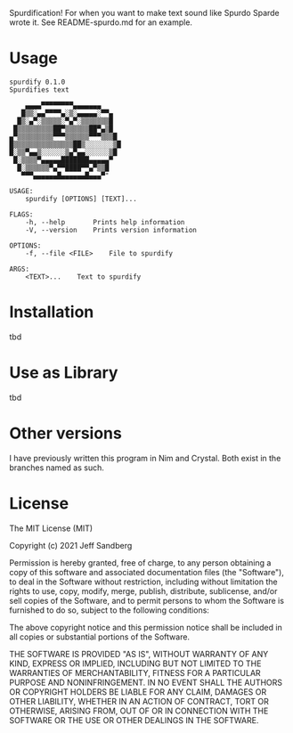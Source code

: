 Spurdification! For when you want to make text sound like Spurdo Sparde wrote it. See README-spurdo.md for an example.

# Usage

```
spurdify 0.1.0
Spurdifies text

    ▄▄▄▄▀▀▀▀▀▀▀▀▄▄▄▄▄▄▄
   █▒▒░▄▄▀▀▀▀▄░▒░▄▄▄▄▄░▀▀▄
  █▒░▄▀░▒▒▒▒▒░▀▄▀░▒▒▒▒▒▒▒█
 █▒▒▒▒▒▒▒▒▒██▀▒▒▒▒▒▒██▀▄▒█
▄▀▒▒▒▒▒▒▒▒▒▀▀▀▒▒▒▒▒▒▀▀▀▒▒▒█
█▒▒▒▒▒▒▒▒▒▒▒▒▒▒▒██▒░░░░░░░▒█
█░▒▒▀▄▄▒░░░░░░▒▄▀▄▄░░░░░░▒█
 █░▒▒▒▒▀▄▄▄▄▄███████▄▄▄▄▄▀
  █░▒▒▒▒▒▒▀▄▀▀████▀▀▄▀▒▒█
   ▀▀▀▄▄▄▄▄▄█▄▄▄▄▄▄█▄▄▄▀"

USAGE:
    spurdify [OPTIONS] [TEXT]...

FLAGS:
    -h, --help       Prints help information
    -V, --version    Prints version information

OPTIONS:
    -f, --file <FILE>    File to spurdify

ARGS:
    <TEXT>...    Text to spurdify
```

# Installation
tbd

# Use as Library
tbd

# Other versions
I have previously written this program in Nim and Crystal. Both exist in the branches named as such.

# License
The MIT License (MIT)

Copyright (c) 2021 Jeff Sandberg

Permission is hereby granted, free of charge, to any person obtaining a copy of this software and associated documentation files (the "Software"), to deal in the Software without restriction, including without limitation the rights to use, copy, modify, merge, publish, distribute, sublicense, and/or sell copies of the Software, and to permit persons to whom the Software is furnished to do so, subject to the following conditions:

The above copyright notice and this permission notice shall be included in all copies or substantial portions of the Software.

THE SOFTWARE IS PROVIDED "AS IS", WITHOUT WARRANTY OF ANY KIND, EXPRESS OR IMPLIED, INCLUDING BUT NOT LIMITED TO THE WARRANTIES OF MERCHANTABILITY, FITNESS FOR A PARTICULAR PURPOSE AND NONINFRINGEMENT. IN NO EVENT SHALL THE AUTHORS OR COPYRIGHT HOLDERS BE LIABLE FOR ANY CLAIM, DAMAGES OR OTHER LIABILITY, WHETHER IN AN ACTION OF CONTRACT, TORT OR OTHERWISE, ARISING FROM, OUT OF OR IN CONNECTION WITH THE SOFTWARE OR THE USE OR OTHER DEALINGS IN THE SOFTWARE.
